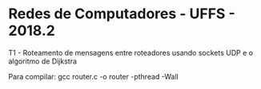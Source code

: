 # Redes de Computadores - UFFS - 2018.2

T1 - Roteamento de mensagens entre roteadores usando sockets UDP e o algoritmo de Dijkstra

Para compilar: gcc router.c -o router -pthread -Wall
